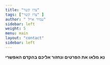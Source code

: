 ```yaml
---
title: "צרו קשר"
tags: ["צרו קשר" ]
author: " עמיר אייל"
sidebar: left
weight: 5
menu: main
layout: "contact" 
sidebar: left
---
```


**נא מלאו את הפרטים ונחזור אליכם בהקדם האפשרי**
